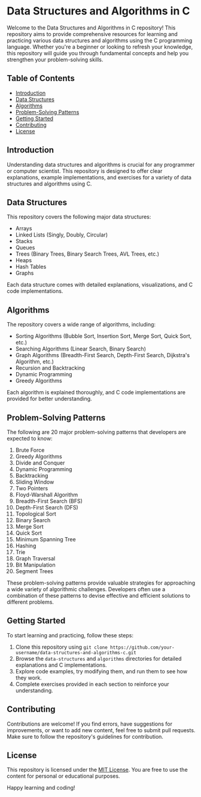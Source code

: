# Data Structures and Algorithms in C

Welcome to the Data Structures and Algorithms in C repository! This repository aims to provide comprehensive resources for learning and practicing various data structures and algorithms using the C programming language. Whether you're a beginner or looking to refresh your knowledge, this repository will guide you through fundamental concepts and help you strengthen your problem-solving skills.

## Table of Contents

- [Introduction](#introduction)
- [Data Structures](#data-structures)
- [Algorithms](#algorithms)
- [Problem-Solving Patterns](#problem-solving-patterns)
- [Getting Started](#getting-started)
- [Contributing](#contributing)
- [License](#license)

## Introduction

Understanding data structures and algorithms is crucial for any programmer or computer scientist. This repository is designed to offer clear explanations, example implementations, and exercises for a variety of data structures and algorithms using C.

## Data Structures

This repository covers the following major data structures:

- Arrays
- Linked Lists (Singly, Doubly, Circular)
- Stacks
- Queues
- Trees (Binary Trees, Binary Search Trees, AVL Trees, etc.)
- Heaps
- Hash Tables
- Graphs

Each data structure comes with detailed explanations, visualizations, and C code implementations.

## Algorithms

The repository covers a wide range of algorithms, including:

- Sorting Algorithms (Bubble Sort, Insertion Sort, Merge Sort, Quick Sort, etc.)
- Searching Algorithms (Linear Search, Binary Search)
- Graph Algorithms (Breadth-First Search, Depth-First Search, Dijkstra's Algorithm, etc.)
- Recursion and Backtracking
- Dynamic Programming
- Greedy Algorithms

Each algorithm is explained thoroughly, and C code implementations are provided for better understanding.

## Problem-Solving Patterns

The following are 20 major problem-solving patterns that developers are expected to know:

1. Brute Force
2. Greedy Algorithms
3. Divide and Conquer
4. Dynamic Programming
5. Backtracking
6. Sliding Window
7. Two Pointers
8. Floyd-Warshall Algorithm
9. Breadth-First Search (BFS)
10. Depth-First Search (DFS)
11. Topological Sort
12. Binary Search
13. Merge Sort
14. Quick Sort
15. Minimum Spanning Tree
16. Hashing
17. Trie
18. Graph Traversal
19. Bit Manipulation
20. Segment Trees

These problem-solving patterns provide valuable strategies for approaching a wide variety of algorithmic challenges. Developers often use a combination of these patterns to devise effective and efficient solutions to different problems.

## Getting Started

To start learning and practicing, follow these steps:

1. Clone this repository using `git clone https://github.com/your-username/data-structures-and-algorithms-c.git`
2. Browse the `data-structures` and `algorithms` directories for detailed explanations and C implementations.
3. Explore code examples, try modifying them, and run them to see how they work.
4. Complete exercises provided in each section to reinforce your understanding.

## Contributing

Contributions are welcome! If you find errors, have suggestions for improvements, or want to add new content, feel free to submit pull requests. Make sure to follow the repository's guidelines for contribution.

## License

This repository is licensed under the [MIT License](LICENSE). You are free to use the content for personal or educational purposes.

Happy learning and coding!


